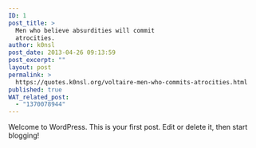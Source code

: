 ```yaml
---
ID: 1
post_title: >
  Men who believe absurdities will commit
  atrocities.
author: k0nsl
post_date: 2013-04-26 09:13:59
post_excerpt: ""
layout: post
permalink: >
  https://quotes.k0nsl.org/voltaire-men-who-commits-atrocities.html
published: true
WAT_related_post:
  - "1370078944"
---
```

Welcome to WordPress. This is your first post. Edit or delete it, then start blogging!